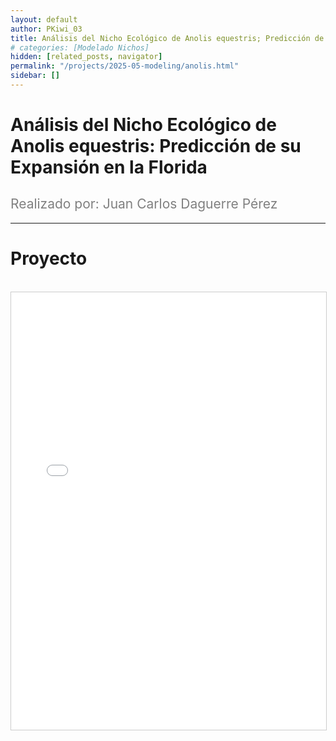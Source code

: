 ```yaml
---
layout: default
author: PKiwi_03
title: Análisis del Nicho Ecológico de Anolis equestris; Predicción de su Expansión en la Florida
# categories: [Modelado Nichos]
hidden: [related_posts, navigator]
permalink: "/projects/2025-05-modeling/anolis.html"
sidebar: []
---
```


# Análisis del Nicho Ecológico de Anolis equestris: Predicción de su Expansión en la Florida

<h2 style="color: gray; font-weight: normal;">
Realizado por: Juan Carlos Daguerre Pérez
</h2>

---

# Proyecto
<br>

<iframe 
    src="/assets/pdf/2024-10-r/2025-06-modeling/juan_daguerre.pdf" 
    width="100%" 
    height="700" 
    style="border: 1px solid #ccc;"
></iframe>